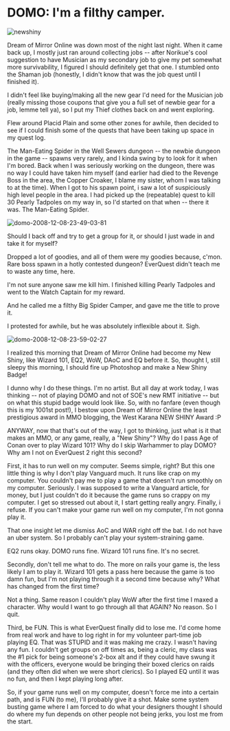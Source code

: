# DOMO: I'm a filthy camper.

![](http://westkarana.com/wp-content/uploads/2008/12/newshiny.jpg "newshiny")

Dream of Mirror Online was down most of the night last night. When it came back up, I mostly just ran around collecting jobs -- after Norikue's cool suggestion to have Musician as my secondary job to give my pet somewhat more survivability, I figured I should definitely get that one. I stumbled onto the Shaman job (honestly, I didn't know that was the job quest until I finished it). 

I didn't feel like buying/making all the new gear I'd need for the Musician job (really missing those coupons that give you a full set of newbie gear for a job, lemme tell ya), so I put my Thief clothes back on and went exploring.

Flew around Placid Plain and some other zones for awhile, then decided to see if I could finish some of the quests that have been taking up space in my quest log.

The Man-Eating Spider in the Well Sewers dungeon -- the newbie dungeon in the game -- spawns very rarely, and I kinda swing by to look for it when I'm bored. Back when I was seriously working on the dungeon, there was no way I could have taken him myself (and earlier had died to the Revenge Boss in the area, the Copper Croaker, I blame my sister, whom I was talking to at the time). When I got to his spawn point, i saw a lot of suspiciously high level people in the area. I had picked up the (repeatable) quest to kill 30 Pearly Tadpoles on my way in, so I'd started on that when -- there it was. The Man-Eating Spider.

![](http://westkarana.com/wp-content/uploads/2008/12/domo-2008-12-08-23-49-03-81.jpg "domo-2008-12-08-23-49-03-81")

Should I back off and try to get a group for it, or should I just wade in and take it for myself?

Dropped a lot of goodies, and all of them were my goodies because, c'mon. Rare boss spawn in a hotly contested dungeon? EverQuest didn't teach me to waste any time, here.

I'm not sure anyone saw me kill him. I finished killing Pearly Tadpoles and went to the Watch Captain for my reward.

And he called me a filthy Big Spider Camper, and gave me the title to prove it.

I protested for awhile, but he was absolutely inflexible about it. Sigh.

![](http://westkarana.com/wp-content/uploads/2008/12/domo-2008-12-08-23-59-02-27.jpg "domo-2008-12-08-23-59-02-27")

I realized this morning that Dream of Mirror Online had become my New Shiny, like Wizard 101, EQ2, WoW, DAoC and EQ before it. So, thought I, still sleepy this morning, I should fire up Photoshop and make a New Shiny Badge!

I dunno why I do these things. I'm no artist. But all day at work today, I was thinking -- not of playing DOMO and not of SOE's new RMT initiative -- but on what this stupid badge would look like. So, with no fanfare (even though this is my 1001st post!), I bestow upon Dream of Mirror Online the least prestigious award in MMO blogging, the West Karana NEW SHINY Award :P

ANYWAY, now that that's out of the way, I got to thinking, just what is it that makes an MMO, or any game, really, a "New Shiny"? Why do I pass Age of Conan over to play Wizard 101? Why do I skip Warhammer to play DOMO? Why am I not on EverQuest 2 right this second?

First, it has to run well on my computer. Seems simple, right? But this one little thing is why I don't play Vanguard much. It runs like crap on my computer. You couldn't pay me to play a game that doesn't run smoothly on my computer. Seriously. I was supposed to write a Vanguard article, for money, but I just couldn't do it because the game runs so crappy on my computer. I get so stressed out about it, I start getting really angry. Finally, i refuse. If you can't make your game run well on my computer, I'm not gonna play it.

That one insight let me dismiss AoC and WAR right off the bat. I do not have an uber system. So I probably can't play your system-straining game.

EQ2 runs okay. DOMO runs fine. Wizard 101 runs fine. It's no secret.

Secondly, don't tell me what to do. The more on rails your game is, the less likely I am to play it. Wizard 101 gets a pass here because the game is too damn fun, but I'm not playing through it a second time because why? What has changed from the first time?

Not a thing. Same reason I couldn't play WoW after the first time I maxed a character. Why would I want to go through all that AGAIN? No reason. So I quit.

Third, be FUN. This is what EverQuest finally did to lose me. I'd come home from real work and have to log right in for my volunteer part-time job playing EQ. That was STUPID and it was making me crazy. I wasn't having any fun. I couldn't get groups on off times as, being a cleric, my class was the #1 pick for being someone's 2-box alt and if they could have swung it with the officers, everyone would be bringing their boxed clerics on raids (and they often did when we were short clerics). So I played EQ until it was no fun, and then I kept playing long after.

So, if your game runs well on my computer, doesn't force me into a certain path, and is FUN (to me), I'll probably give it a shot. Make some system busting game where I am forced to do what your designers thought I should do where my fun depends on other people not being jerks, you lost me from the start.

